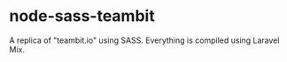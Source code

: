 # node-sass-teambit

A replica of "teambit.io" using SASS. Everything is compiled using Laravel Mix.
